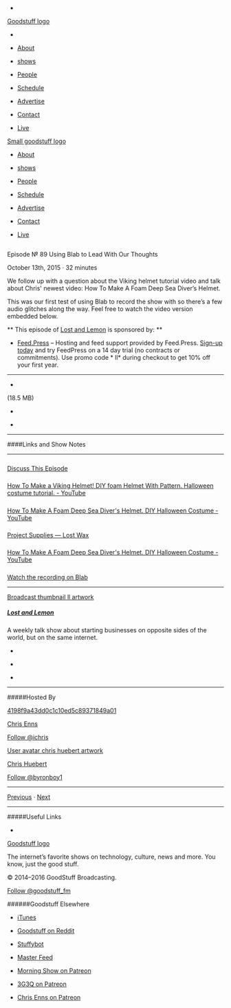 

-
[Goodstuff logo](http://www.goodstuff.fm/)[](/assets/goodstuff_logo-17c1fe6f378352de5d7345f76152130b.svg)

-


-  [About](/about)

-  [shows](/shows)

-  [People](/people)

-  [Schedule](/schedule)

-  [Advertise](/advertise)

-  [Contact](/contact)

-  [Live](/live)


[Small goodstuff logo](http://www.goodstuff.fm/)[](/assets/small_goodstuff_logo-bf032e72b9ec41494f4d90905f1ad619.svg)


-  [About](/about)

-  [shows](/shows)

-  [People](/people)

-  [Schedule](/schedule)

-  [Advertise](/advertise)

-  [Contact](/contact)

-  [Live](/live)


##
Episode № 89
Using Blab to Lead With Our Thoughts


October 13th, 2015
·
32
minutes


We follow up with a question about the Viking helmet tutorial video and talk about Chris' newest video: How To Make A Foam Deep Sea Diver’s Helmet.


This was our first test of using Blab to record the show with so there’s a few audio glitches along the way. Feel free to watch the video version embedded below.


**
This episode of
[Lost and Lemon](/ll)
is sponsored by:
**


-  [Feed.Press](http://feed.press/ll) – Hosting and feed support provided by Feed.Press.  [Sign-up today](http://feed.press/ll) and try FeedPress on a 14 day trial (no contracts or commitments). Use promo code * ll* during checkout to get 10% off your first year.


------------------------------


-
[](http://podcasts-1.feedpress.co/10591/ll-89.mp3)(18.5 MB)

-
[](http://twitter.com/intent/tweet?text=Lost%20and%20Lemon%20%E2%84%96%2089%20on%20@goodstuff_fm%20-%20http://goodstuff.fm/ll/89)

-
[](http://www.facebook.com/sharer/sharer.php?u=http://goodstuff.fm/ll/89)


------------------------------


####Links and Show Notes


------------------------------


#####
[Discuss This Episode](https://www.reddit.com/r/Goodstuff_fm/comments/3on6f3/lost_and_lemon_89_using_blab_to_lead_with_our/)


#####
[How To Make a Viking Helmet! DIY foam Helmet With Pattern. Halloween costume tutorial. - YouTube](https://www.youtube.com/watch?v=mQcpRjfYEvE)


#####
[How To Make A Foam Deep Sea Diver's Helmet. DIY Halloween Costume - YouTube](https://www.youtube.com/watch?v=OsX5wpDz1MA)


#####
[Project Supplies — Lost Wax](http://www.lostwaxoz.com/product-links/)


#####
[How To Make A Foam Deep Sea Diver's Helmet. DIY Halloween Costume - YouTube](https://www.youtube.com/watch?v=OsX5wpDz1MA)


#####
[Watch the recording on Blab](https://blab.im/chris-enns-videodcasting-with-thought-leaders-in-the-youtube-space-and-patreon)


------------------------------


[Broadcast thumbnail ll artwork](/ll)[](https://goodstuffs3.s3.amazonaws.com/uploads/broadcast/image/26/broadcast_thumbnail_ll_artwork.png)

##### [Lost and Lemon](/ll)


A weekly talk show about starting businesses on opposite sides of the world, but on the same internet.

-
[](https://itunes.apple.com/ca/podcast/lost-lemon-brothers-in-business/id467564174?mt=2)

-
[](http://feeds.goodstuff.fm/ll)

-
[](mailto:chris@goodstuff.fm?cc=sponsorship%40goodstuff.fm&subject=%5BGoodStuff%20FM%5D%20Sponsorship%20Inquiry%20for%20Lost%20and%20Lemon)


------------------------------


#####Hosted By


[4198f9a43dd0c1c10ed5c89371849a01](/people/chris-enns)[](http://gravatar.com/avatar/4198f9a43dd0c1c10ed5c89371849a01.png?s=300&r=pg)

[Chris Enns](/people/chris-enns)


[Follow @ichris](https://twitter.com/ichris)


[User avatar chris huebert artwork](/people/chris-huebert)[](https://goodstuffs3.s3.amazonaws.com/uploads/user/avatar/41/user_avatar_chris-huebert_artwork.png)

[Chris Huebert](/people/chris-huebert)


[Follow @byronboy1](https://twitter.com/byronboy1)


------------------------------


[Previous](/ll/88)
·
[Next](/ll/90)


------------------------------


#####Useful Links

-
[](mailto:chris@goodstuff.fm?subject=%5BGoodstuff%20FM%5D%20Feedback%20for%20Lost%20and%20Lemon)


[Goodstuff logo](http://www.goodstuff.fm/)[](/assets/goodstuff_logo-17c1fe6f378352de5d7345f76152130b.svg)


The internet’s favorite shows on technology, culture, news and more. You know, just the good stuff.


© 2014–2016 GoodStuff Broadcasting.

[Follow @goodstuff_fm](https://twitter.com/goodstufffm)


######Goodstuff Elsewhere

-  [iTunes](https://itunes.apple.com/us/artist/goodstuff-fm/id843385597?mt=2)

-  [Goodstuff on Reddit](https://www.reddit.com/r/Goodstuff_fm/)

-  [Stuffybot](http://stuffybot.goodstuff.fm)

-  [Master Feed](/master/feed)

-  [Morning Show on Patreon](https://www.patreon.com/morningshow)

-  [3G3Q on Patreon](https://www.patreon.com/3g3q)

-  [Chris Enns on Patreon](https://www.patreon.com/ichris)
